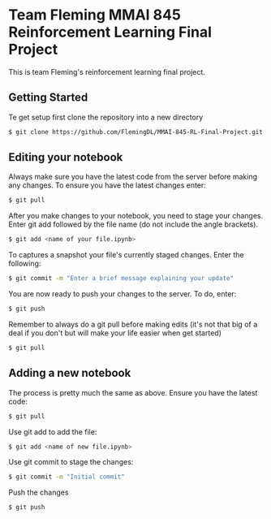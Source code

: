# Team Fleming MMAI 845 Reinforcement Learning Final Project
This is team Fleming's reinforcement learning final project.

## Getting Started
Te get setup first clone the repository into a new directory
```bash
$ git clone https://github.com/FlemingDL/MMAI-845-RL-Final-Project.git
```
## Editing your notebook
Always make sure you have the latest code from the server before making any changes.  To ensure you have the
latest changes enter:
```bash
$ git pull
```
After you make changes to your notebook, you need to stage your changes.  Enter git add followed by the file name (do
not include the angle brackets).
```bash
$ git add <name of your file.ipynb>
```
To captures a snapshot your file's currently staged changes.  Enter the following:
```bash
$ git commit -m "Enter a brief message explaining your update"
```
You are now ready to push your changes to the server.  To do, enter:
```bash
$ git push
```
Remember to always do a git pull before making edits (it's not that big of a deal if you don't but
will make your life easier when get started)
```bash
$ git pull
```
## Adding a new notebook
The process is pretty much the same as above.  Ensure you have the latest code:
```bash
$ git pull
```
Use git add to add the file:
 ```bash
$ git add <name of new file.ipynb>
```
Use git commit to stage the changes:
```bash
$ git commit -m "Initial commit"
```
Push the changes
```bash
$ git push
```